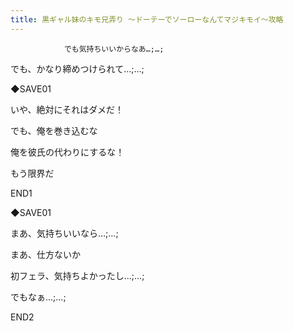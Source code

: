 ```yaml
---
title: 黒ギャル妹のキモ兄弄り ～ドーテーでソーローなんてマジキモイ～攻略
---
```


                でも気持ちいいからなあ…;…;

でも、かなり締めつけられて…;…;

◆SAVE01

いや、絶対にそれはダメだ！

でも、俺を巻き込むな

俺を彼氏の代わりにするな！

もう限界だ



END1



◆SAVE01

まあ、気持ちいいなら…;…;

まあ、仕方ないか

初フェラ、気持ちよかったし…;…;

でもなぁ…;…;



END2


              
